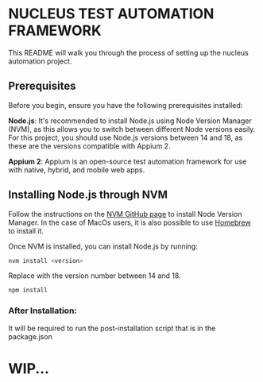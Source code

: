 # NUCLEUS TEST AUTOMATION FRAMEWORK


This README will walk you through the process of setting up the nucleus automation project.


## Prerequisites
Before you begin, ensure you have the following prerequisites installed:

**Node.js**: It's recommended to install Node.js using Node Version Manager (NVM), as this allows you to switch between different Node versions easily. For this project, you should use Node.js versions between 14 and 18, as these are the versions compatible with Appium 2.

**Appium 2**: Appium is an open-source test automation framework for use with native, hybrid, and mobile web apps.

## Installing Node.js through NVM
Follow the instructions on the [NVM GitHub page](https://github.com/nvm-sh/nvm) to install Node Version Manager.
In the case of MacOs users, it is also possible to use [Homebrew](https://formulae.brew.sh/formula/nvm) to install it.

Once NVM is installed, you can install Node.js by running:
```bash
nvm install <version>

```
Replace <version> with the version number between 14 and 18.

```bash
npm install
```



### After Installation:
It will be required to run the post-installation script that is in the package.json




# WIP...








